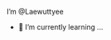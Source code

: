  I’m @Laewuttyee

- 🌱 I’m currently learning ...

<!---
Laewuttyee/Laewuttyee is a ✨ special ✨ repository because its `README.md` (this file) appears on your GitHub profile.
You can click the Preview link to take a look at your changes.
--->
